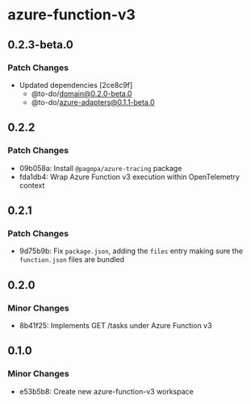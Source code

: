 # azure-function-v3

## 0.2.3-beta.0

### Patch Changes

- Updated dependencies [2ce8c9f]
  - @to-do/domain@0.2.0-beta.0
  - @to-do/azure-adapters@0.1.1-beta.0

## 0.2.2

### Patch Changes

- 09b058a: Install `@pagopa/azure-tracing` package
- fda1db4: Wrap Azure Function v3 execution within OpenTelemetry context

## 0.2.1

### Patch Changes

- 9d75b9b: Fix `package.json`, adding the `files` entry making sure the `function.json` files are bundled

## 0.2.0

### Minor Changes

- 8b41f25: Implements GET /tasks under Azure Function v3

## 0.1.0

### Minor Changes

- e53b5b8: Create new azure-function-v3 workspace
